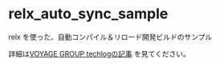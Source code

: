 # relx_auto_sync_sample
relx を使った、自動コンパイル＆リロード開発ビルドのサンプル

詳細は[VOYAGE GROUP techlogの記事](http://techlog.voyagegroup.com/entry/2015/03/20/115213) を見てください。
